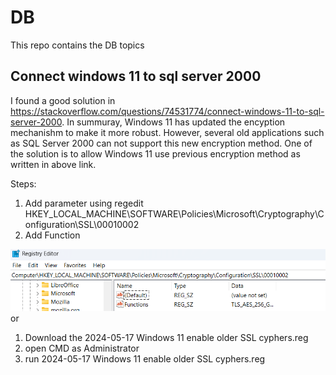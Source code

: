 # DB
This repo contains the DB topics

## Connect windows 11 to sql server 2000
I found a good solution in https://stackoverflow.com/questions/74531774/connect-windows-11-to-sql-server-2000.
In summuray, Windows 11 has updated the encyption mechanishm to make it more robust. However, several old applications such as SQL Server 2000 can not support this new encryption method. One of the solution is to allow Windows 11 use previous encryption method as written in above link.


Steps:
1. Add parameter using regedit HKEY_LOCAL_MACHINE\SOFTWARE\Policies\Microsoft\Cryptography\Configuration\SSL\00010002
2. Add Function

![](regedit.png)
 or

 1. Download the 2024-05-17 Windows 11 enable older SSL cyphers.reg
 2. open CMD as Administrator
 3. run 2024-05-17 Windows 11 enable older SSL cyphers.reg



